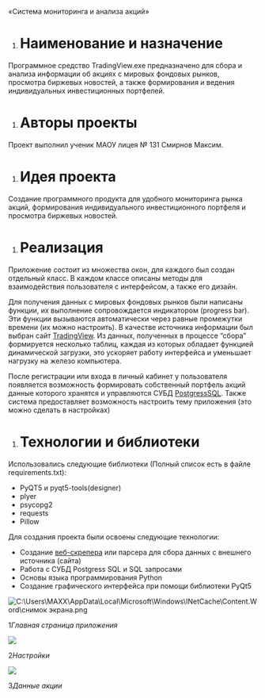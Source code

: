 ﻿«Система мониторинга и анализа акций»
1. # **Наименование и назначение**
Программное средство TradingView.exe предназначено для сбора и анализа информации об акциях с мировых фондовых рынков, просмотра биржевых новостей, а также формирования и ведения индивидуальных инвестиционных портфелей.
1. # **Авторы проекты**
Проект выполнил ученик МАОУ лицея № 131 Смирнов Максим.
1. # **Идея проекта**
Создание программного продукта для удобного мониторинга рынка акций, формирования индивидуального инвестиционного портфеля и просмотра биржевых новостей.
1. # **Реализация**
Приложение состоит из множества окон, для каждого был создан отдельный класс. В каждом классе описаны методы для взаимодействия пользователя с интерфейсом, а также его дизайн.

Для получения данных с мировых фондовых рынков были написаны функции, их выполнение сопровождается индикатором (progress bar). Эти функции вызываются автоматически через равные промежутки времени (их можно настроить). В качестве источника информации был выбран сайт [TradingView](https://ru.tradingview.com/). Из данных, полученных в процессе “сбора” формируется несколько таблиц, каждая из которых обладает функцией динамической загрузки, это ускоряет работу интерфейса и уменьшает нагрузку на железо компьютера.

После регистрации или входа в личный кабинет у пользователя появляется возможность формировать собственный портфель акций данные которого хранятся и управляются СУБД [PostgressSQL](https://ru.wikipedia.org/wiki/PostgreSQL). Также система предоставляет возможность настроить тему приложения (это можно сделать в настройках)

1. # **Технологии и библиотеки**
Использовались следующие библиотеки (Полный список есть в файле requirements.txt):

- PyQT5 и pyqt5-tools(designer)
- plyer
- psycopg2
- requests
- Pillow

Для создания проекта были освоены следующие технологии:

- Создание [веб-скрепера](https://ru.wikipedia.org/wiki/Веб-скрейпинг) или парсера для сбора данных с внешнего источника (сайта)
- Работа с СУБД Postgress SQL и SQL запросами
- Основы языка программирования Python
- Создание графического интерфейса при помощи библиотеки PyQt5

![C:\Users\MAXX\AppData\Local\Microsoft\Windows\INetCache\Content.Word\снимок экрана.png](Aspose.Words.6e07a54b-ac1c-4e47-904b-87a187e7503d.001.png)

1*Главная страница приложения*

![](Aspose.Words.6e07a54b-ac1c-4e47-904b-87a187e7503d.002.png)

2*Настройки*

![](Aspose.Words.6e07a54b-ac1c-4e47-904b-87a187e7503d.003.png)

3*Данные акции*
